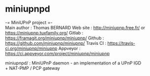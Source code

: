 # miniupnpd
 -= MiniUPnP project =-  
 Main author : Thomas BERNARD
 Web site : http://miniupnp.free.fr/ or https://miniupnp.tuxfamily.org/
 Gitlab : https://framagit.org/miniupnp/miniupnp/
 Github : https://github.com/miniupnp/miniupnp/
 Travis CI : https://travis-ci.org/miniupnp/miniupnp
 Appveyor : https://ci.appveyor.com/project/miniupnp/miniupnp

 miniupnpd/ : MiniUPnP daemon - an implementation of a UPnP IGD                                
             + NAT-PMP / PCP gateway
